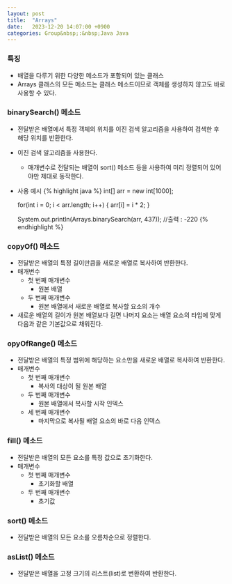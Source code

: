 ```yaml
---
layout: post
title:  "Arrays"
date:   2023-12-20 14:07:00 +0900
categories: Group&nbsp;:&nbsp;Java Java
---
```


### 특징

- 배열을 다루기 위한 다양한 메소드가 포함되어 있는 클래스
- Arrays 클래스의 모든 메소드는 클래스 메소드이므로 객체를 생성하지 않고도 바로 사용할 수 있다.

### binarySearch() 메소드

- 전달받은 배열에서 특정 객체의 위치를 이진 검색 알고리즘을 사용하여 검색한 후 해당 위치를 반환한다.
- 이진 검색 알고리즘을 사용한다.
    - 매개변수로 전달되는 배열이 sort() 메소드 등을 사용하여 미리 정렬되어 있어야만 제대로 동작한다.
- 사용 예시
    {% highlight java %}
    int[] arr = new int[1000];

    for(int i = 0; i < arr.length; i++) {
        arr[i] = i * 2;
    }

    System.out.println(Arrays.binarySearch(arr, 437)); //출력 : -220
    {% endhighlight %}

### copyOf() 메소드

- 전달받은 배열의 특정 길이만큼을 새로운 배열로 복사하여 반환한다.
- 매개변수
    - 첫 번째 매개변수
        - 원본 배열
    - 두 번째 매개변수
        - 원본 배열에서 새로운 배열로 복사할 요소의 개수
- 새로운 배열의 길이가 원본 배열보다 길면 나머지 요소는 배열 요소의 타입에 맞게 다음과 같은 기본값으로 채워진다.

### opyOfRange() 메소드

- 전달받은 배열의 특정 범위에 해당하는 요소만을 새로운 배열로 복사하여 반환한다.
- 매개변수
    - 첫 번째 매개변수
        - 복사의 대상이 될 원본 배열
    - 두 번째 매개변수
        - 원본 배열에서 복사할 시작 인덱스
    - 세 번째 매개변수
        - 마지막으로 복사될 배열 요소의 바로 다음 인덱스

### fill() 메소드

- 전달받은 배열의 모든 요소를 특정 값으로 초기화한다.
- 매개변수
    - 첫 번째 매개변수
        - 초기화할 배열
    - 두 번째 매개변수
        - 초기값

### sort() 메소드

- 전달받은 배열의 모든 요소를 오름차순으로 정렬한다.

### asList() 메소드

- 전달받은 배열을 고정 크기의 리스트(list)로 변환하여 반환한다.